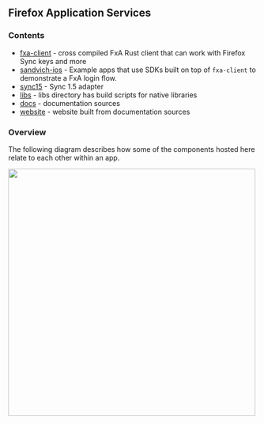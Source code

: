 ## Firefox Application Services

### Contents

* [fxa-client](components/fxa-client) - cross compiled FxA Rust client that can work with Firefox Sync keys and more
* [sandvich-ios](samples/sandvich-ios) - Example apps that use SDKs built on top of `fxa-client` to demonstrate a FxA login flow.
* [sync15](components/sync15) - Sync 1.5 adapter
* [libs](libs) - libs directory has build scripts for native libraries
* [docs](docs) - documentation sources 
* [website](website) - website built from documentation sources


### Overview

The following diagram describes how some of the components hosted here relate to each other within an app.

<img src="https://www.lucidchart.com/publicSegments/view/99d1529a-585a-4f43-bfe8-26ba82f3db51/image.png" width="500" />
